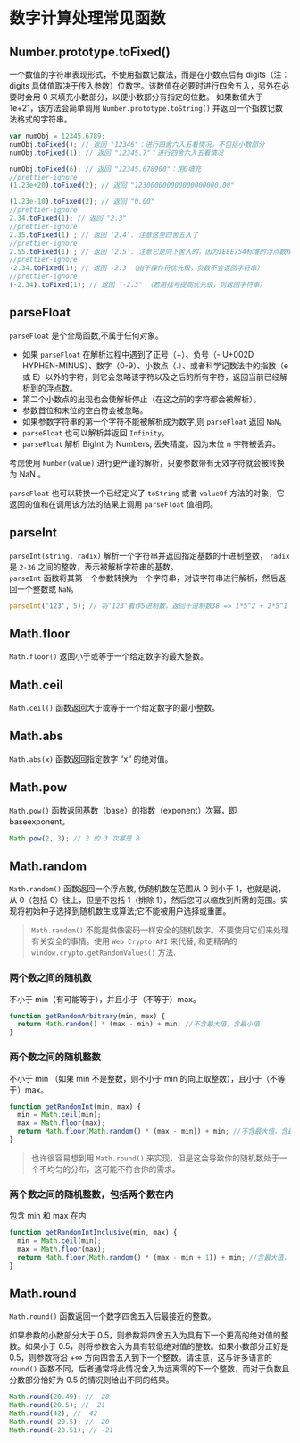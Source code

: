 # 数字计算处理常见函数

## Number.prototype.toFixed()

一个数值的字符串表现形式，不使用指数记数法，而是在小数点后有 digits（注：digits 具体值取决于传入参数）位数字。该数值在必要时进行四舍五入，另外在必要时会用 0 来填充小数部分，以便小数部分有指定的位数。 如果数值大于 1e+21，该方法会简单调用 `Number.prototype.toString()` 并返回一个指数记数法格式的字符串。

```js
var numObj = 12345.6789;
numObj.toFixed(); // 返回 "12346"：进行四舍六入五看情况，不包括小数部分
numObj.toFixed(1); // 返回 "12345.7"：进行四舍六入五看情况

numObj.toFixed(6); // 返回 "12345.678900"：用0填充
//prettier-ignore
(1.23e+20).toFixed(2); // 返回 "123000000000000000000.00"

(1.23e-10).toFixed(2); // 返回 "0.00"
//prettier-ignore
2.34.toFixed(1); // 返回 "2.3"
//prettier-ignore
2.35.toFixed(1) ; // 返回 '2.4'. 注意这里四舍五入了
//prettier-ignore
2.55.toFixed(1) ; // 返回 '2.5'. 注意它是向下舍入的，因为IEEE754标准的浮点数精度问题导致的。
//prettier-ignore
-2.34.toFixed(1); // 返回 -2.3 （由于操作符优先级，负数不会返回字符串）
//prettier-ignore
(-2.34).toFixed(1); // 返回 "-2.3" （若用括号提高优先级，则返回字符串）
```

## parseFloat

`parseFloat` 是个全局函数,不属于任何对象。

- 如果 `parseFloat` 在解析过程中遇到了正号（+）、负号（- U+002D HYPHEN-MINUS）、数字（0-9）、小数点（.）、或者科学记数法中的指数（e 或 E）以外的字符，则它会忽略该字符以及之后的所有字符，返回当前已经解析到的浮点数。
- 第二个小数点的出现也会使解析停止（在这之前的字符都会被解析）。
- 参数首位和末位的空白符会被忽略。
- 如果参数字符串的第一个字符不能被解析成为数字,则 `parseFloat` 返回 `NaN`。
- `parseFloat` 也可以解析并返回 `Infinity`。
- `parseFloat` 解析 BigInt 为 Numbers, 丢失精度。因为末位 n 字符被丢弃。

考虑使用 `Number(value)` 进行更严谨的解析，只要参数带有无效字符就会被转换为 NaN 。

`parseFloat` 也可以转换一个已经定义了 `toString` 或者 `valueOf` 方法的对象，它返回的值和在调用该方法的结果上调用 `parseFloat` 值相同。

## parseInt

`parseInt(string, radix)` 解析一个字符串并返回指定基数的十进制整数， `radix` 是 `2-36` 之间的整数，表示被解析字符串的基数。  
`parseInt` 函数将其第一个参数转换为一个字符串，对该字符串进行解析，然后返回一个整数或 `NaN`。

```js
parseInt('123', 5); // 将'123'看作5进制数，返回十进制数38 => 1*5^2 + 2*5^1 + 3*5^0 = 38
```

## Math.floor

`Math.floor()` 返回小于或等于一个给定数字的最大整数。

## Math.ceil

`Math.ceil()` 函数返回大于或等于一个给定数字的最小整数。

## Math.abs

`Math.abs(x)` 函数返回指定数字 “x“ 的绝对值。

## Math.pow

`Math.pow()` 函数返回基数（base）的指数（exponent）次幂，即 baseexponent。

```js
Math.pow(2, 3); // 2 的 3 次幂是 8
```

## Math.random

`Math.random()` 函数返回一个浮点数, 伪随机数在范围从 0 到小于 1，也就是说，从 0（包括 0）往上，但是不包括 1（排除 1），然后您可以缩放到所需的范围。实现将初始种子选择到随机数生成算法;它不能被用户选择或重置。

> `Math.random()` 不能提供像密码一样安全的随机数字。不要使用它们来处理有关安全的事情。使用 `Web Crypto API` 来代替, 和更精确的 `window.crypto.getRandomValues()` 方法.

### 两个数之间的随机数

不小于 min（有可能等于），并且小于（不等于）max。

```js
function getRandomArbitrary(min, max) {
  return Math.random() * (max - min) + min; //不含最大值，含最小值
}
```

### 两个数之间的随机整数

不小于 min （如果 min 不是整数，则不小于 min 的向上取整数），且小于（不等于）max。

```js
function getRandomInt(min, max) {
  min = Math.ceil(min);
  max = Math.floor(max);
  return Math.floor(Math.random() * (max - min)) + min; //不含最大值，含最小值
}
```

> 也许很容易想到用 `Math.round()` 来实现，但是这会导致你的随机数处于一个不均匀的分布，这可能不符合你的需求。

### 两个数之间的随机整数，包括两个数在内

包含 min 和 max 在内

```js
function getRandomIntInclusive(min, max) {
  min = Math.ceil(min);
  max = Math.floor(max);
  return Math.floor(Math.random() * (max - min + 1)) + min; //含最大值，含最小值
}
```

## Math.round

`Math.round()` 函数返回一个数字四舍五入后最接近的整数。

如果参数的小数部分大于 0.5，则参数将四舍五入为具有下一个更高的绝对值的整数。如果小于 0.5，则将参数舍入为具有较低绝对值的整数。如果小数部分正好是 0.5，则参数将沿 +∞ 方向四舍五入到下一个整数。请注意，这与许多语言的 `round()` 函数不同，后者通常将此情况舍入为远离零的下一个整数，而对于负数且分数部分恰好为 0.5 的情况则给出不同的结果。

```js
Math.round(20.49); //  20
Math.round(20.5); //  21
Math.round(42); //  42
Math.round(-20.5); // -20
Math.round(-20.51); // -21
```
